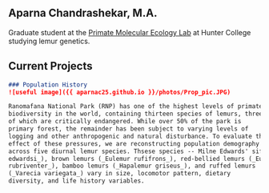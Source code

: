 ## Aparna Chandrashekar, M.A.

Graduate student at the [Primate Molecular Ecology Lab](https://www.hunterpmel.org/) at Hunter College studying lemur genetics. 

## Current Projects 

```markdown
### Population History
![useful image]({{ aparnac25.github.io }}/photos/Prop_pic.JPG)

Ranomafana National Park (RNP) has one of the highest levels of primate
biodiversity in the world, containing thirteen species of lemurs, three
of which are critically endangered. While over 50% of the park is
primary forest, the remainder has been subject to varying levels of
logging and other anthropogenic and natural disturbance. To evaluate the
effect of these pressures, we are reconstructing population demography
across five diurnal lemur species. Thsese species -- Milne Edwards' sifakas (_Propithecus
edwardsi_), brown lemurs (_Eulemur rufifrons_), red-bellied lemurs (_Eulemur
rubriventer_), bamboo lemurs (_Hapalemur griseus_), and ruffed lemurs
(_Varecia variegata_) vary in size, locomotor pattern, dietary
diversity, and life history variables. 
```
